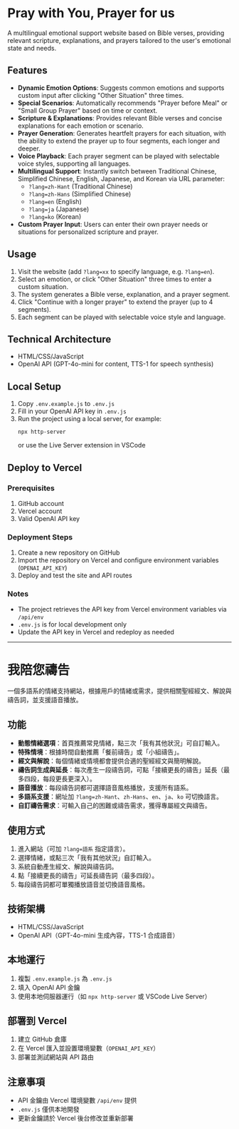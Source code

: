 # Pray with You, Prayer for us

A multilingual emotional support website based on Bible verses, providing relevant scripture, explanations, and prayers tailored to the user's emotional state and needs.

## Features

- **Dynamic Emotion Options**: Suggests common emotions and supports custom input after clicking "Other Situation" three times.
- **Special Scenarios**: Automatically recommends "Prayer before Meal" or "Small Group Prayer" based on time or context.
- **Scripture & Explanations**: Provides relevant Bible verses and concise explanations for each emotion or scenario.
- **Prayer Generation**: Generates heartfelt prayers for each situation, with the ability to extend the prayer up to four segments, each longer and deeper.
- **Voice Playback**: Each prayer segment can be played with selectable voice styles, supporting all languages.
- **Multilingual Support**: Instantly switch between Traditional Chinese, Simplified Chinese, English, Japanese, and Korean via URL parameter:
  - `?lang=zh-Hant` (Traditional Chinese)
  - `?lang=zh-Hans` (Simplified Chinese)
  - `?lang=en` (English)
  - `?lang=ja` (Japanese)
  - `?lang=ko` (Korean)
- **Custom Prayer Input**: Users can enter their own prayer needs or situations for personalized scripture and prayer.

## Usage

1. Visit the website (add `?lang=xx` to specify language, e.g. `?lang=en`).
2. Select an emotion, or click "Other Situation" three times to enter a custom situation.
3. The system generates a Bible verse, explanation, and a prayer segment.
4. Click "Continue with a longer prayer" to extend the prayer (up to 4 segments).
5. Each segment can be played with selectable voice style and language.

## Technical Architecture

- HTML/CSS/JavaScript
- OpenAI API (GPT-4o-mini for content, TTS-1 for speech synthesis)

## Local Setup

1. Copy `.env.example.js` to `.env.js`
2. Fill in your OpenAI API key in `.env.js`
3. Run the project using a local server, for example:
   ```
   npx http-server
   ```
   or use the Live Server extension in VSCode

## Deploy to Vercel

### Prerequisites

1. GitHub account
2. Vercel account
3. Valid OpenAI API key

### Deployment Steps

1. Create a new repository on GitHub
2. Import the repository on Vercel and configure environment variables (`OPENAI_API_KEY`)
3. Deploy and test the site and API routes

### Notes

- The project retrieves the API key from Vercel environment variables via `/api/env`
- `.env.js` is for local development only
- Update the API key in Vercel and redeploy as needed

---

# 我陪您禱告

一個多語系的情緒支持網站，根據用戶的情緒或需求，提供相關聖經經文、解說與禱告詞，並支援語音播放。

## 功能

- **動態情緒選項**：首頁推薦常見情緒，點三次「我有其他狀況」可自訂輸入。
- **特殊情境**：根據時間自動推薦「餐前禱告」或「小組禱告」。
- **經文與解說**：每個情緒或情境都會提供合適的聖經經文與簡明解說。
- **禱告詞生成與延長**：每次產生一段禱告詞，可點「接續更長的禱告」延長（最多四段，每段更長更深入）。
- **語音播放**：每段禱告詞都可選擇語音風格播放，支援所有語系。
- **多語系支援**：網址加 `?lang=zh-Hant`、`zh-Hans`、`en`、`ja`、`ko` 可切換語言。
- **自訂禱告需求**：可輸入自己的困難或禱告需求，獲得專屬經文與禱告。

## 使用方式

1. 進入網站（可加 `?lang=語系` 指定語言）。
2. 選擇情緒，或點三次「我有其他狀況」自訂輸入。
3. 系統自動產生經文、解說與禱告詞。
4. 點「接續更長的禱告」可延長禱告詞（最多四段）。
5. 每段禱告詞都可單獨播放語音並切換語音風格。

## 技術架構

- HTML/CSS/JavaScript
- OpenAI API（GPT-4o-mini 生成內容，TTS-1 合成語音）

## 本地運行

1. 複製 `.env.example.js` 為 `.env.js`
2. 填入 OpenAI API 金鑰
3. 使用本地伺服器運行（如 `npx http-server` 或 VSCode Live Server）

## 部署到 Vercel

1. 建立 GitHub 倉庫
2. 在 Vercel 匯入並設置環境變數（`OPENAI_API_KEY`）
3. 部署並測試網站與 API 路由

## 注意事項

- API 金鑰由 Vercel 環境變數 `/api/env` 提供
- `.env.js` 僅供本地開發
- 更新金鑰請於 Vercel 後台修改並重新部署
